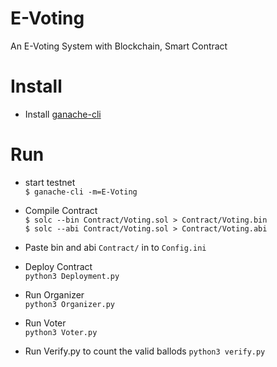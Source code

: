 # E-Voting
An E-Voting System with Blockchain, Smart Contract

# Install
* Install [ganache-cli](https://github.com/trufflesuite/ganache-cli)

# Run
* start testnet  
`$ ganache-cli -m=E-Voting`  

* Compile Contract  
`$ solc --bin Contract/Voting.sol > Contract/Voting.bin`  
`$ solc --abi Contract/Voting.sol > Contract/Voting.abi`  

* Paste bin and abi `Contract/` in to `Config.ini`

* Deploy Contract  
`python3 Deployment.py`  

* Run Organizer  
`python3 Organizer.py`  

* Run Voter  
`python3 Voter.py`  

* Run Verify.py to count the valid ballods 
`python3 verify.py`  
